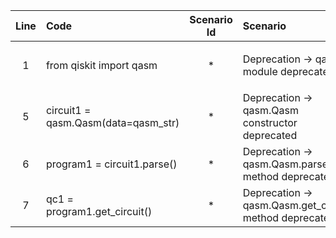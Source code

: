 | Line | Code | Scenario Id | Scenario | Artifact | Refactoring |
| :-: | :- | :-: | :- | :- | :- |
| 1 | from qiskit import qasm | * | Deprecation -> qasm module deprecated | qiskit.qasm | Remove this line; instead import QuantumCircuit: `from qiskit.circuit.quantumcircuit import QuantumCircuit` |
| 5 | circuit1 = qasm.Qasm(data=qasm_str) | * | Deprecation -> qasm.Qasm constructor deprecated | qasm.Qasm | Replace with: `qc1 = QuantumCircuit.from_qasm_str(qasm_str)` |
| 6 | program1 = circuit1.parse() | * | Deprecation -> qasm.Qasm.parse method deprecated | qasm.Qasm.parse | This line is no longer needed; remove it. |
| 7 | qc1 = program1.get_circuit() | * | Deprecation -> qasm.Qasm.get_circuit method deprecated | qasm.Qasm.get_circuit | This line is no longer needed; remove it. |